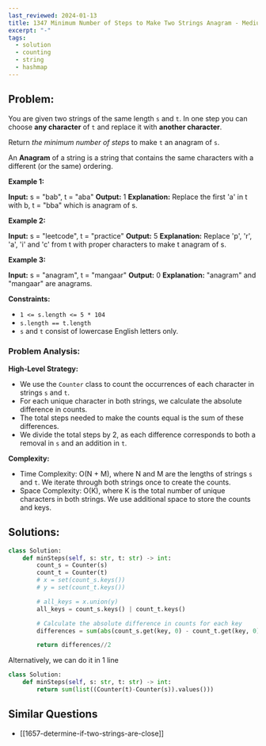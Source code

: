 ```yaml
---
last_reviewed: 2024-01-13
title: 1347 Minimum Number of Steps to Make Two Strings Anagram - Medium
excerpt: "-"
tags:
  - solution
  - counting
  - string
  - hashmap
---
```

## Problem:
You are given two strings of the same length `s` and `t`. In one step you can choose **any character** of `t` and replace it with **another character**.

Return _the minimum number of steps_ to make `t` an anagram of `s`.

An **Anagram** of a string is a string that contains the same characters with a different (or the same) ordering.

**Example 1:**

**Input:** s = "bab", t = "aba"
**Output:** 1
**Explanation:** Replace the first 'a' in t with b, t = "bba" which is anagram of s.

**Example 2:**

**Input:** s = "leetcode", t = "practice"
**Output:** 5
**Explanation:** Replace 'p', 'r', 'a', 'i' and 'c' from t with proper characters to make t anagram of s.

**Example 3:**

**Input:** s = "anagram", t = "mangaar"
**Output:** 0
**Explanation:** "anagram" and "mangaar" are anagrams. 

**Constraints:**

- `1 <= s.length <= 5 * 104`
- `s.length == t.length`
- `s` and `t` consist of lowercase English letters only.

### Problem Analysis:
**High-Level Strategy:**

- We use the `Counter` class to count the occurrences of each character in strings `s` and `t`.
- For each unique character in both strings, we calculate the absolute difference in counts.
- The total steps needed to make the counts equal is the sum of these differences.
- We divide the total steps by 2, as each difference corresponds to both a removal in `s` and an addition in `t`.

**Complexity:**

- Time Complexity: O(N + M), where N and M are the lengths of strings `s` and `t`. We iterate through both strings once to create the counts.
- Space Complexity: O(K), where K is the total number of unique characters in both strings. We use additional space to store the counts and keys.

## Solutions:

```python
class Solution:
    def minSteps(self, s: str, t: str) -> int:
        count_s = Counter(s)
        count_t = Counter(t)
        # x = set(count_s.keys())
        # y = set(count_t.keys())

        # all_keys = x.union(y)
        all_keys = count_s.keys() | count_t.keys()

        # Calculate the absolute difference in counts for each key
        differences = sum(abs(count_s.get(key, 0) - count_t.get(key, 0)) for key in all_keys)

        return differences//2 
```

Alternatively, we can do it in 1 line

```python
class Solution:
    def minSteps(self, s: str, t: str) -> int:
        return sum(list((Counter(t)-Counter(s)).values()))
```
## Similar Questions
- [[1657-determine-if-two-strings-are-close]]
